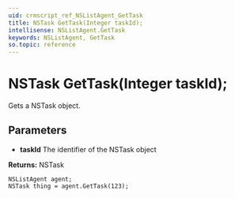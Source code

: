 ```yaml
---
uid: crmscript_ref_NSListAgent_GetTask
title: NSTask GetTask(Integer taskId);
intellisense: NSListAgent.GetTask
keywords: NSListAgent, GetTask
so.topic: reference
---
```


# NSTask GetTask(Integer taskId);

Gets a NSTask object.

## Parameters

* **taskId** The identifier of the NSTask object

**Returns:** NSTask

```crmscript
NSListAgent agent;
NSTask thing = agent.GetTask(123);
```


